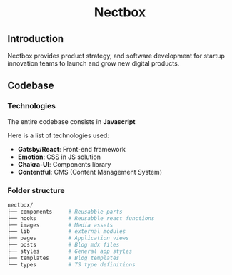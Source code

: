 <div align="center">

# Nectbox

</div>

## Introduction

Nectbox provides product strategy, and software development for startup innovation teams to launch and grow new digital products.

## Codebase

### Technologies

The entire codebase consists in **Javascript**

Here is a list of technologies used:

- **Gatsby/React**: Front-end framework
- **Emotion**: CSS in JS solution
- **Chakra-UI**: Components library
- **Contentful**: CMS (Content Management System)

### Folder structure

```sh
nectbox/
├── components     # Reusabble parts
├── hooks          # Reusabble react functions
├── images         # Media assets
├── lib            # external modules
├── pages          # Application views
├── posts          # Blog mdx files
├── styles         # General app styles
├── templates      # Blog templates
└── types          # TS type definitions
```
